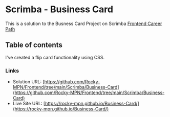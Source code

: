 # Scrimba - Business Card

This is a solution to the Busness Card Project on Scrimba [Frontend Career Path](https://scrimba.com/learn/frontend)

## Table of contents

I've created a flip card functionality using CSS.


### Links

- Solution URL: [https://github.com/Rocky-MPN/Frontend/tree/main/Scrimba/Business-Card](https://github.com/Rocky-MPN/Frontend/tree/main/Scrimba/Business-Card)
- Live Site URL: [https://rocky-mpn.github.io/Business-Card/](https://rocky-mpn.github.io/Business-Card/)




